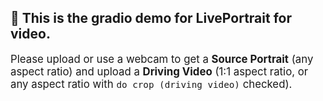 ## 🤗 This is the gradio demo for **LivePortrait** for video.
<div style="font-size: 1.2em;">Please upload or use a webcam to get a <strong>Source Portrait</strong> (any aspect ratio) and upload a <strong>Driving Video</strong> (1:1 aspect ratio, or any aspect ratio with <code>do crop (driving video)</code> checked).</div>
